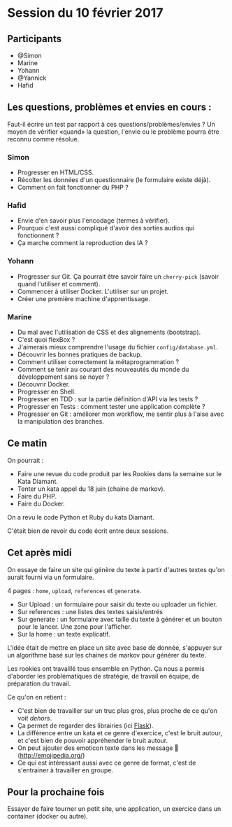 # Session du 10 février 2017

## Participants

- @Simon
- Marine
- Yohann
- @Yannick
- Hafid

## Les questions, problèmes et envies en cours :

Faut-il écrire un test par rapport à ces questions/problèmes/envies ? Un moyen
de vérifier «quand» la question, l'envie ou le problème pourra être reconnu
comme résolue.

### Simon

- Progresser en HTML/CSS.
- Récolter les données d'un questionnaire (le formulaire existe déjà).
- Comment on fait fonctionner du PHP ?

### Hafid

- Envie d'en savoir plus l'encodage (termes à vérifier).
- Pourquoi c'est aussi compliqué d'avoir des sorties audios qui fonctionnent ?
- Ça marche comment la reproduction des IA ?

### Yohann

- Progresser sur Git. Ça pourrait être savoir faire un `cherry-pick` (savoir
  quand l'utiliser et comment).
- Commencer à utiliser Docker. L'utiliser sur un projet.
- Créer une première machine d'apprentissage.

### Marine

- Du mal avec l'utilisation de CSS et des alignements (bootstrap).
- C'est quoi flexBox ?
- J'aimerais mieux comprendre l'usage du fichier `config/database.yml`.
- Découvrir les bonnes pratiques de backup.
- Comment utiliser correctement la métaprogrammation ?
- Comment se tenir au courant des nouveautés du monde du développement sans se noyer ?
- Découvrir Docker.
- Progresser en Shell.
- Progresser en TDD : sur la partie définition d'API via les tests ?
- Progresser en Tests : comment tester une application complète ?
- Progresser en Git : améliorer mon workflow, me sentir plus à l'aise avec la manipulation des branches.


## Ce matin

On pourrait :
- Faire une revue du code produit par les Rookies dans la semaine sur le Kata Diamant.
- Tenter un kata appel du 18 juin (chaine de markov).
- Faire du PHP.
- Faire du Docker.

On a revu le code Python et Ruby du kata Diamant.

C'était bien de revoir du code écrit entre deux sessions.


## Cet après midi

On essaye de faire un site qui génère du texte à partir d'autres textes qu'on aurait fourni via un formulaire.

4 pages : `home`, `upload`, `references` et `generate`.

- Sur Upload : un formulaire pour saisir du texte ou uploader un fichier.
- Sur references : une listes des textes saisis/entrés
- Sur generate : un formulaire avec taille du texte à générer et un bouton pour le lancer. Une zone pour l'afficher.
- Sur la home : un texte explicatif.

L'idée était de mettre en place un site avec base de donnée, s'appuyer sur un algorithme basé sur les chaines de markov pour générer du texte.

Les rookies ont travaillé tous ensemble en Python. Ça nous a permis d'aborder les problématiques de stratégie, de travail en équipe, de préparation du travail.

Ce qu'on en retient :
- C'est bien de travailler sur un truc plus gros, plus proche de ce qu'on voit
  _dehors_.
- Ça permet de regarder des librairies (ici [Flask](http://flask.pocoo.org/)).
- La différence entre un kata et ce genre d'exercice, c'est le bruit autour, et
  c'est bien de pouvoir appréhender le bruit autour.
- On peut ajouter des emoticon texte dans les message 🚀 (http://emojipedia.org/)
- Ce qui est intéressant aussi avec ce genre de format, c'est de s'entrainer à
  travailler en groupe.


## Pour la prochaine fois

Essayer de faire tourner un petit site, une application, un exercice dans un
container (docker ou autre).

